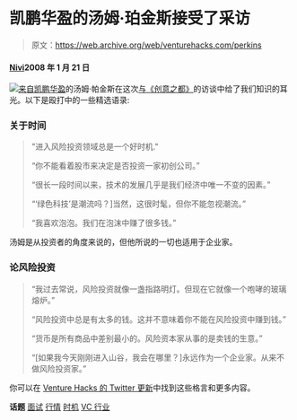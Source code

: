 # 凯鹏华盈的汤姆·珀金斯接受了采访

> 原文：<https://web.archive.org/web/venturehacks.com/perkins>

#### [Nivi](/web/20221225141415/https://venturehacks.com/about)2008 年 1 月 21 日

[![](img/383d006c7cd0fa5957871e1a55072ff5.png)](https://web.archive.org/web/20221225141415/http://www.kpcb.com/team/index.php?Tom%20Perkins)[来自](https://web.archive.org/web/20221225141415/http://www.kpcb.com/team/index.php?Tom%20Perkins)[凯鹏华盈](https://web.archive.org/web/20221225141415/http://www.kpcb.com/)的汤姆·帕金斯在这次[与《创意之都》](https://web.archive.org/web/20221225141415/http://creativecapital.wordpress.com/2008/01/17/valley-boy-part-1-of-an-interview-with-vc-pioneer-thomas-j-perkins/)的访谈中给了我们知识的耳光。以下是殴打中的一些精选语录:

### 关于时间

> "进入风险投资领域总是一个好时机."
> 
> “你不能看着股市来决定是否投资一家初创公司。”
> 
> “很长一段时间以来，技术的发展几乎是我们经济中唯一不变的因素。”
> 
> “‘绿色科技’是潮流吗？]当然，这很时髦，但你不能忽视潮流。”
> 
> “我喜欢泡泡。我们在泡沫中赚了很多钱。”

汤姆是从投资者的角度来说的，但他所说的一切也适用于企业家。

### 论风险投资

> “我过去常说，风险投资就像一盏指路明灯。但现在它就像一个咆哮的玻璃熔炉。”
> 
> “风险投资中总是有太多的钱。这并不意味着你不能在风险投资中赚到钱。”
> 
> “货币是所有商品中差别最小的。风险资本家从事的是卖钱的生意。”
> 
> “[如果我今天刚刚进入山谷，我会在哪里？]永远作为一个企业家。从来不做风险投资家。”

你可以在 [Venture Hacks 的 Twitter 更新](https://web.archive.org/web/20221225141415/http://twitter.com/venturehacks)中找到这些格言和更多内容。

**话题** [面试](https://web.archive.org/web/20221225141415/https://venturehacks.com/topics/interview) [行情](https://web.archive.org/web/20221225141415/https://venturehacks.com/topics/quotes) [时机](https://web.archive.org/web/20221225141415/https://venturehacks.com/topics/timing) [VC 行业](https://web.archive.org/web/20221225141415/https://venturehacks.com/topics/vc-industry)
